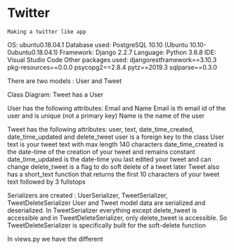 # Twitter
```
Making a twitter like app
```
OS: ubuntu0.18.04.1
Database used: PostgreSQL 10.10 (Ubuntu 10.10-0ubuntu0.18.04.1)
Framework: Django 2.2.7
Language: Python 3.6.8
IDE: Visual Studio Code
Other packages used:
    djangorestframework==3.10.3
    pkg-resources==0.0.0
    psycopg2==2.8.4
    pytz==2019.3
    sqlparse==0.3.0

There are two models : User and Tweet

Class Diagram: Tweet has a User

User has the following attributes: Email and Name
Email  is th email id of the user and is unique (not a primary key)
Name is the name of the user

Tweet has the following attributes: user, text, date_time_created, date_time_updated and delete_tweet
user is a foreign key to the class User
text is your tweet text with max length 140 characters
date_time_created is the date-time of the creation of your tweet and remains constant
date_time_updated is the date-time you last edited your tweet and can change
delete_tweet is a flag to do soft delete of a tweet later
Tweet also has a short_text function that returns the first 10 characters of your tweet text followed by 3 fullstops

Serializers are created : UserSerializer, TweetSerializer, TweetDeleteSerializer
User and Tweet model data are serialized and deserialized. In TweetSerializer everything except delete_tweet is accessible and in TweetDeleteSerializer, only delete_tweet is accessible. So TweetDeleteSerializer is specifically built for the soft-delete function

In views.py we have the different 